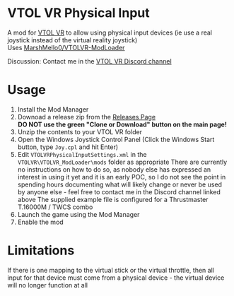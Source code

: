 # VTOL VR Physical Input
A mod for [VTOL VR](https://store.steampowered.com/app/667970/VTOL_VR/) to allow using physical input devices (ie use a real joystick instead of the virtual reality joystick)  
Uses [MarshMello0/VTOLVR-ModLoader](https://github.com/MarshMello0/VTOLVR-ModLoader)  

Discussion: Contact me in the [VTOL VR Discord channel](https://discord.gg/WPvdZzG)

# Usage
1. Install the Mod Manager
1. Downoad a release zip from the [Releases Page](https://github.com/evilC/VTOLVRPhysicalInput/releases)  
**DO NOT use the green "Clone or Download" button on the main page!**
1. Unzip the contents to your VTOL VR folder
1. Open the Windows Joystick Control Panel (Click the Windows Start  button, type `Joy.cpl` and hit Enter)  
1. Edit `VTOLVRPhysicalInputSettings.xml` in the `VTOLVR\VTOLVR_ModLoader\mods` folder as appropriate
   There are currently no instructions on how to do so, as nobody else has expressed an interest in using it yet and it is an early POC, so I do not see the point in spending hours documenting what will likely change or never be used by anyone else - feel free to contact me in the Discord channel linked above
   The supplied example file is configured for a Thrustmaster T.16000M / TWCS combo
1. Launch the game using the Mod Manager
1. Enable the mod

# Limitations
If there is one mapping to the virtual stick or the virtual throttle, then all input for that device must come from a physical device - the virtual device will no longer function at all
